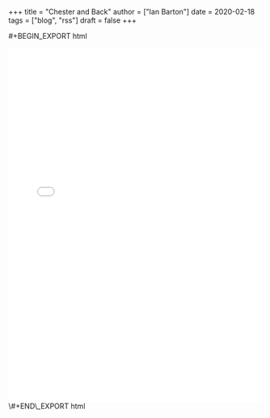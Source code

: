 +++
title = "Chester and Back"
author = ["Ian Barton"]
date = 2020-02-18
tags = ["blog", "rss"]
draft = false
+++

\#+BEGIN\_EXPORT html
<iframe src="<https://ridewithgps.com/embeds?type=trip&id=4670201&title=Chester%20and%20Back&metricUnits=true&sampleGraph=true&privacyCode=vQRnYTYIL5PwaMID>" style="width: 1px; min-width: 100%; height: 700px; border: none;" scrolling="no"></iframe>
\#+END\_EXPORT html

